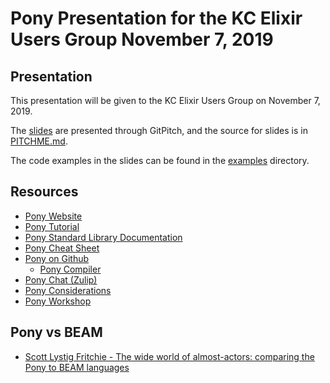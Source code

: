 # Pony Presentation for the KC Elixir Users Group November 7, 2019

## Presentation

This presentation will be given to the KC Elixir Users Group on
November 7, 2019.

The
[slides](https://gitpitch.com/aturley/kc-elixir-users-group-2019-11-07) are
presented through GitPitch, and the source for slides is
in [PITCHME.md](PITCHME.md).

The code examples in the slides can be found in
the [examples](examples) directory.

## Resources

* [Pony Website](https://www.ponylang.io)
* [Pony Tutorial](https://tutorial.ponylang.io/)
* [Pony Standard Library Documentation](https://stdlib.ponylang.io/)
* [Pony Cheat Sheet](https://www.ponylang.io/media/cheatsheet/pony-cheat-sheet.pdf)
* [Pony on Github](https://github.com/ponylang)
  * [Pony Compiler](https://github.com/ponylang/ponyc)
* [Pony Chat (Zulip)](https://ponylang.zulipchat.com/login/)
* [Pony Considerations](https://gist.github.com/aturley/49b60c98306d90ffc2f981515827b005)
* [Pony Workshop](https://github.com/aturley/pony-workshop)

## Pony vs BEAM

* [Scott Lystig Fritchie - The wide world of almost-actors: comparing the Pony to BEAM languages](https://www.youtube.com/watch?v=_0m0_qtfzLs)
